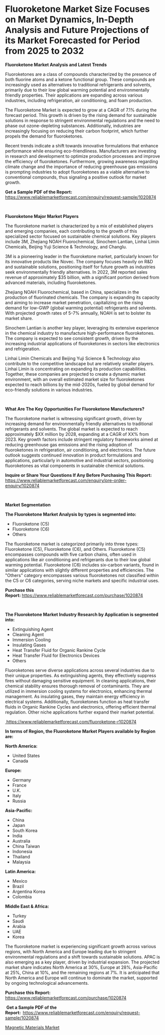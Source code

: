 <p><h1>Fluoroketone Market Size Focuses on Market Dynamics, In-Depth Analysis and Future Projections of its Market Forecasted for Period from 2025 to 2032</h1></p><p><strong>Fluoroketone Market Analysis and Latest Trends</strong></p>
<p><p>Fluoroketones are a class of compounds characterized by the presence of both fluorine atoms and a ketone functional group. These compounds are increasingly used as alternatives to traditional refrigerants and solvents, primarily due to their low global warming potential and environmentally friendly properties. Their applications are expanding across various industries, including refrigeration, air conditioning, and foam production.</p><p>The Fluoroketone Market is expected to grow at a CAGR of 7.1% during the forecast period. This growth is driven by the rising demand for sustainable solutions in response to stringent environmental regulations and the need to phase out ozone-depleting substances. Additionally, industries are increasingly focusing on reducing their carbon footprint, which further propels the demand for fluoroketones.</p><p>Recent trends indicate a shift towards innovative formulations that enhance performance while ensuring eco-friendliness. Manufacturers are investing in research and development to optimize production processes and improve the efficiency of fluoroketones. Furthermore, growing awareness regarding climate change and the importance of reducing greenhouse gas emissions is prompting industries to adopt fluoroketones as a viable alternative to conventional compounds, thus signaling a positive outlook for market growth.</p></p>
<p><strong>Get a Sample PDF of the Report:&nbsp;</strong> <a href="https://www.reliablemarketforecast.com/enquiry/request-sample/1020874?utm_campaign=3200&utm_medium=2&utm_source=Github&utm_content=ia&utm_term=02042025&utm_id=fluoroketone">https://www.reliablemarketforecast.com/enquiry/request-sample/1020874</a></p>
<p>&nbsp;</p>
<p><strong>Fluoroketone Major Market Players</strong></p>
<p><p>The fluoroketone market is characterized by a mix of established players and emerging companies, each contributing to the growth of this specialized sector focused on sustainable chemical solutions. Key players include 3M, Zhejiang NOAH Fluorochemical, Sinochem Lantian, Linhai Limin Chemicals, Beijing Yuji Science & Technology, and Changlu.</p><p>3M is a pioneering leader in the fluoroketone market, particularly known for its innovative products like Novec. The company focuses heavily on R&D and sustainable solutions, positioning itself for future growth as industries seek environmentally friendly alternatives. In 2022, 3M reported sales revenue of approximately $35 billion, with a significant portion derived from advanced materials, including fluoroketones.</p><p>Zhejiang NOAH Fluorochemical, based in China, specializes in the production of fluorinated chemicals. The company is expanding its capacity and aiming to increase market penetration, capitalizing on the rising demand for low-GWP (global warming potential) refrigerants and solvents. With projected growth rates of 5-7% annually, NOAH is set to bolster its market share.</p><p>Sinochem Lantian is another key player, leveraging its extensive experience in the chemical industry to manufacture high-performance fluoroketones. The company is expected to see consistent growth, driven by the increasing industrial applications of fluoroketones in sectors like electronics and refrigeration.</p><p>Linhai Limin Chemicals and Beijing Yuji Science & Technology also contribute to the competitive landscape but are relatively smaller players. Linhai Limin is concentrating on expanding its production capabilities. Together, these companies are projected to create a dynamic market environment, with an overall estimated market size for fluoroketones expected to reach billions by the mid-2020s, fueled by global demand for eco-friendly solutions in various industries.</p></p>
<p>&nbsp;</p>
<p><strong>What Are The Key Opportunities For Fluoroketone Manufacturers?</strong></p>
<p><p>The fluoroketone market is witnessing significant growth, driven by increasing demand for environmentally friendly alternatives to traditional refrigerants and solvents. The global market is expected to reach approximately $XX million by 2028, expanding at a CAGR of XX% from 2023. Key growth factors include stringent regulatory frameworks aimed at reducing greenhouse gas emissions and the rising adoption of fluoroketones in refrigeration, air conditioning, and electronics. The future outlook suggests continued innovation in product formulations and applications, particularly in automotive and industrial sectors, positioning fluoroketones as vital components in sustainable chemical solutions.</p></p>
<p><strong>Inquire or Share Your Questions If Any Before Purchasing This Report:</strong> <a href="https://www.reliablemarketforecast.com/enquiry/pre-order-enquiry/1020874?utm_campaign=3200&utm_medium=2&utm_source=Github&utm_content=ia&utm_term=02042025&utm_id=fluoroketone">https://www.reliablemarketforecast.com/enquiry/pre-order-enquiry/1020874</a></p>
<p>&nbsp;</p>
<p><strong>Market Segmentation</strong></p>
<p><strong>The Fluoroketone Market Analysis by types is segmented into:</strong></p>
<p><ul><li>Fluoroketone (C5)</li><li>Fluoroketone (C6)</li><li>Others</li></ul></p>
<p><p>The fluoroketone market is categorized primarily into three types: Fluoroketone (C5), Fluoroketone (C6), and Others. Fluoroketone (C5) encompasses compounds with five carbon chains, often used in applications like air conditioning and refrigerants due to their low global warming potential. Fluoroketone (C6) includes six-carbon variants, found in similar applications with slightly different properties and efficiencies. The "Others" category encompasses various fluoroketones not classified within the C5 or C6 categories, serving niche markets and specific industrial uses.</p></p>
<p><strong>Purchase this Report:&nbsp;</strong><a href="https://www.reliablemarketforecast.com/purchase/1020874?utm_campaign=3200&utm_medium=2&utm_source=Github&utm_content=ia&utm_term=02042025&utm_id=fluoroketone">https://www.reliablemarketforecast.com/purchase/1020874</a></p>
<p>&nbsp;</p>
<p><strong>The Fluoroketone Market Industry Research by Application is segmented into:</strong></p>
<p><ul><li>Extinguishing Agent</li><li>Cleaning Agent</li><li>Immersion Cooling</li><li>Insulating Gases</li><li>Heat Transfer Fluid for Organic Rankine Cycle</li><li>Heat Transfer Fluid for Electronics Devices</li><li>Others</li></ul></p>
<p><p>Fluoroketones serve diverse applications across several industries due to their unique properties. As extinguishing agents, they effectively suppress fires without damaging sensitive equipment. In cleaning applications, their chemical stability ensures thorough removal of contaminants. They are utilized in immersion cooling systems for electronics, enhancing thermal management. As insulating gases, they maintain energy efficiency in electrical systems. Additionally, fluoroketones function as heat transfer fluids in Organic Rankine Cycles and electronics, offering efficient thermal regulation. Other niche applications further expand their market potential.</p></p>
<p><a href="https://www.reliablemarketforecast.com/fluoroketone-r1020874?utm_campaign=3200&utm_medium=2&utm_source=Github&utm_content=ia&utm_term=02042025&utm_id=fluoroketone">&nbsp;https://www.reliablemarketforecast.com/fluoroketone-r1020874</a></p>
<p><strong>In terms of Region, the Fluoroketone Market Players available by Region are:</strong></p>
<p>
    <p> <strong> North America: </strong>
        <ul>
            <li>United States</li>
            <li>Canada</li>
        </ul>
        </p> 
    <p> <strong> Europe: </strong>
        <ul>
            <li>Germany</li>
            <li>France</li>
            <li>U.K.</li>
            <li>Italy</li>
            <li>Russia</li>
        </ul>
        </p> 
    <p> <strong> Asia-Pacific: </strong>
        <ul>
            <li>China</li>
            <li>Japan</li>
            <li>South Korea</li>
            <li>India</li>
            <li>Australia</li>
            <li>China Taiwan</li>
            <li>Indonesia</li>
            <li>Thailand</li>
            <li>Malaysia</li>
        </ul>
        </p> 
    <p> <strong> Latin America: </strong>
        <ul>
            <li>Mexico</li>
            <li>Brazil</li>
            <li>Argentina Korea</li>
            <li>Colombia</li>
        </ul>
        </p> 
    <p> <strong> Middle East & Africa: </strong>
        <ul>
            <li>Turkey</li>
            <li>Saudi</li>
            <li>Arabia</li>
            <li>UAE</li>
            <li>Korea</li>
        </ul>
    </p>
    </p>
<p><p>The fluoroketone market is experiencing significant growth across various regions, with North America and Europe leading due to stringent environmental regulations and a shift towards sustainable solutions. APAC is also emerging as a key player, driven by industrial expansion. The projected market share indicates North America at 30%, Europe at 28%, Asia-Pacific at 25%, China at 10%, and the remaining regions at 7%. It is anticipated that North America and Europe will continue to dominate the market, supported by ongoing technological advancements.</p></p>
<p><strong>Purchase this Report: </strong><a href="https://www.reliablemarketforecast.com/purchase/1020874?utm_campaign=3200&utm_medium=2&utm_source=Github&utm_content=ia&utm_term=02042025&utm_id=fluoroketone">https://www.reliablemarketforecast.com/purchase/1020874</a></p>
<p>&nbsp;<strong>Get a Sample PDF of the Report:&nbsp;&nbsp;</strong><a href="https://www.reliablemarketforecast.com/enquiry/request-sample/1020874?utm_campaign=3200&utm_medium=2&utm_source=Github&utm_content=ia&utm_term=02042025&utm_id=fluoroketone">https://www.reliablemarketforecast.com/enquiry/request-sample/1020874</a></p>
<p><strong></strong></p>
<p><p><a href="https://github.com/lefiobakali/Market-Research-Report-List-1/blob/main/magnetic-materials-market.md?utm_campaign=3200&utm_medium=2&utm_source=Github&utm_content=ia&utm_term=02042025&utm_id=fluoroketone">Magnetic Materials Market</a></p></p>